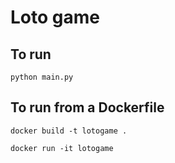 # Loto game
## To run
`python main.py`

## To run from a Dockerfile

`docker build -t lotogame .`

`docker run -it lotogame`

